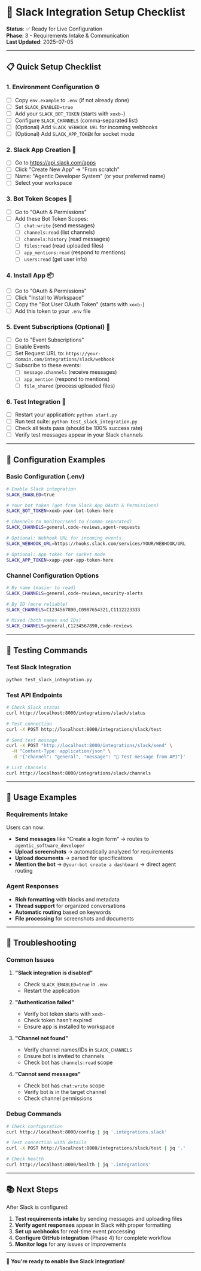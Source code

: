 # 🚀 Slack Integration Setup Checklist

**Status**: ✅ Ready for Live Configuration  
**Phase**: 3 - Requirements Intake & Communication  
**Last Updated**: 2025-07-05

---

## 📋 Quick Setup Checklist

### 1. **Environment Configuration** ⚙️
- [ ] Copy `env.example` to `.env` (if not already done)
- [ ] Set `SLACK_ENABLED=true`
- [ ] Add your `SLACK_BOT_TOKEN` (starts with `xoxb-`)
- [ ] Configure `SLACK_CHANNELS` (comma-separated list)
- [ ] (Optional) Add `SLACK_WEBHOOK_URL` for incoming webhooks
- [ ] (Optional) Add `SLACK_APP_TOKEN` for socket mode

### 2. **Slack App Creation** 🤖
- [ ] Go to https://api.slack.com/apps
- [ ] Click "Create New App" → "From scratch"
- [ ] Name: "Agentic Developer System" (or your preferred name)
- [ ] Select your workspace

### 3. **Bot Token Scopes** 🔐
- [ ] Go to "OAuth & Permissions"
- [ ] Add these Bot Token Scopes:
  - [ ] `chat:write` (send messages)
  - [ ] `channels:read` (list channels)
  - [ ] `channels:history` (read messages)
  - [ ] `files:read` (read uploaded files)
  - [ ] `app_mentions:read` (respond to mentions)
  - [ ] `users:read` (get user info)

### 4. **Install App** 📦
- [ ] Go to "OAuth & Permissions"
- [ ] Click "Install to Workspace"
- [ ] Copy the "Bot User OAuth Token" (starts with `xoxb-`)
- [ ] Add this token to your `.env` file

### 5. **Event Subscriptions (Optional)** 🔄
- [ ] Go to "Event Subscriptions"
- [ ] Enable Events
- [ ] Set Request URL to: `https://your-domain.com/integrations/slack/webhook`
- [ ] Subscribe to these events:
  - [ ] `message.channels` (receive messages)
  - [ ] `app_mention` (respond to mentions)
  - [ ] `file_shared` (process uploaded files)

### 6. **Test Integration** 🧪
- [ ] Restart your application: `python start.py`
- [ ] Run test suite: `python test_slack_integration.py`
- [ ] Check all tests pass (should be 100% success rate)
- [ ] Verify test messages appear in your Slack channels

---

## 🔧 Configuration Examples

### Basic Configuration (.env)
```bash
# Enable Slack integration
SLACK_ENABLED=true

# Your bot token (get from Slack App OAuth & Permissions)
SLACK_BOT_TOKEN=xoxb-your-bot-token-here

# Channels to monitor/send to (comma-separated)
SLACK_CHANNELS=general,code-reviews,agent-requests

# Optional: Webhook URL for incoming events
SLACK_WEBHOOK_URL=https://hooks.slack.com/services/YOUR/WEBHOOK/URL

# Optional: App token for socket mode
SLACK_APP_TOKEN=xapp-your-app-token-here
```

### Channel Configuration Options
```bash
# By name (easier to read)
SLACK_CHANNELS=general,code-reviews,security-alerts

# By ID (more reliable)
SLACK_CHANNELS=C1234567890,C0987654321,C1112223333

# Mixed (both names and IDs)
SLACK_CHANNELS=general,C1234567890,code-reviews
```

---

## 🧪 Testing Commands

### Test Slack Integration
```bash
python test_slack_integration.py
```

### Test API Endpoints
```bash
# Check Slack status
curl http://localhost:8000/integrations/slack/status

# Test connection
curl -X POST http://localhost:8000/integrations/slack/test

# Send test message
curl -X POST "http://localhost:8000/integrations/slack/send" \
  -H "Content-Type: application/json" \
  -d '{"channel": "general", "message": "🧪 Test message from API"}'

# List channels
curl http://localhost:8000/integrations/slack/channels
```

---

## 🎯 Usage Examples

### Requirements Intake
Users can now:
- **Send messages** like "Create a login form" → routes to `agentic_software_developer`
- **Upload screenshots** → automatically analyzed for requirements
- **Upload documents** → parsed for specifications
- **Mention the bot** → `@your-bot create a dashboard` → direct agent routing

### Agent Responses
- **Rich formatting** with blocks and metadata
- **Thread support** for organized conversations
- **Automatic routing** based on keywords
- **File processing** for screenshots and documents

---

## 🚨 Troubleshooting

### Common Issues
1. **"Slack integration is disabled"**
   - Check `SLACK_ENABLED=true` in `.env`
   - Restart the application

2. **"Authentication failed"**
   - Verify bot token starts with `xoxb-`
   - Check token hasn't expired
   - Ensure app is installed to workspace

3. **"Channel not found"**
   - Verify channel names/IDs in `SLACK_CHANNELS`
   - Ensure bot is invited to channels
   - Check bot has `channels:read` scope

4. **"Cannot send messages"**
   - Check bot has `chat:write` scope
   - Verify bot is in the target channel
   - Check channel permissions

### Debug Commands
```bash
# Check configuration
curl http://localhost:8000/config | jq '.integrations.slack'

# Test connection with details
curl -X POST http://localhost:8000/integrations/slack/test | jq '.'

# Check health
curl http://localhost:8000/health | jq '.integrations'
```

---

## 📚 Next Steps

After Slack is configured:
1. **Test requirements intake** by sending messages and uploading files
2. **Verify agent responses** appear in Slack with proper formatting
3. **Set up webhooks** for real-time event processing
4. **Configure GitHub integration** (Phase 4) for complete workflow
5. **Monitor logs** for any issues or improvements

---

**🎉 You're ready to enable live Slack integration!** 
